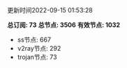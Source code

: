 更新时间2022-09-15 01:53:28

**总订阅: 73**
**总节点: 3506**
**有效节点: 1032**
- ss节点: 667
- v2ray节点: 292
- trojan节点: 73
